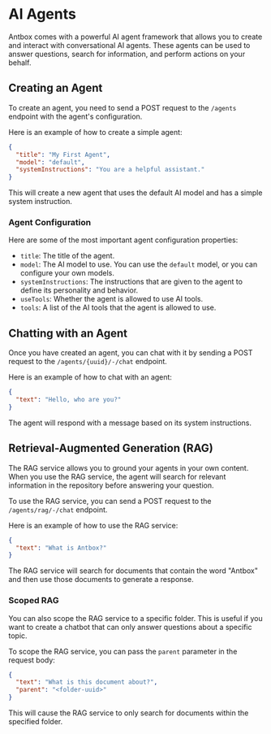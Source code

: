 # AI Agents

Antbox comes with a powerful AI agent framework that allows you to create and interact with conversational AI agents. These agents can be used to answer questions, search for information, and perform actions on your behalf.

## Creating an Agent

To create an agent, you need to send a POST request to the `/agents` endpoint with the agent's configuration.

Here is an example of how to create a simple agent:

```json
{
  "title": "My First Agent",
  "model": "default",
  "systemInstructions": "You are a helpful assistant."
}
```

This will create a new agent that uses the default AI model and has a simple system instruction.

### Agent Configuration

Here are some of the most important agent configuration properties:

*   `title`: The title of the agent.
*   `model`: The AI model to use. You can use the `default` model, or you can configure your own models.
*   `systemInstructions`: The instructions that are given to the agent to define its personality and behavior.
*   `useTools`: Whether the agent is allowed to use AI tools.
*   `tools`: A list of the AI tools that the agent is allowed to use.

## Chatting with an Agent

Once you have created an agent, you can chat with it by sending a POST request to the `/agents/{uuid}/-/chat` endpoint.

Here is an example of how to chat with an agent:

```json
{
  "text": "Hello, who are you?"
}
```

The agent will respond with a message based on its system instructions.

## Retrieval-Augmented Generation (RAG)

The RAG service allows you to ground your agents in your own content. When you use the RAG service, the agent will search for relevant information in the repository before answering your question.

To use the RAG service, you can send a POST request to the `/agents/rag/-/chat` endpoint.

Here is an example of how to use the RAG service:

```json
{
  "text": "What is Antbox?"
}
```

The RAG service will search for documents that contain the word "Antbox" and then use those documents to generate a response.

### Scoped RAG

You can also scope the RAG service to a specific folder. This is useful if you want to create a chatbot that can only answer questions about a specific topic.

To scope the RAG service, you can pass the `parent` parameter in the request body:

```json
{
  "text": "What is this document about?",
  "parent": "<folder-uuid>"
}
```

This will cause the RAG service to only search for documents within the specified folder.
